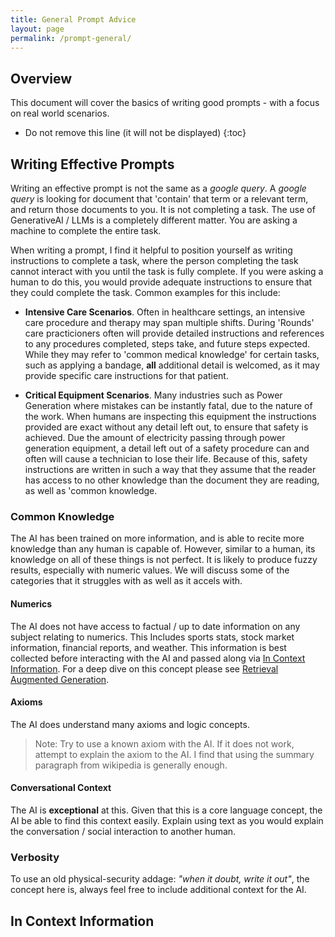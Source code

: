 ```yaml
---
title: General Prompt Advice
layout: page
permalink: /prompt-general/
---
```



## Overview
This document will cover the basics of writing good prompts - with a focus on real world scenarios. 

* Do not remove this line (it will not be displayed)
{:toc}

<!-- TODO: More content needs to go here -->

## Writing Effective Prompts
Writing an effective prompt is not the same as a *google query*. A *google query* is looking for document that 'contain' that term or a relevant term, and return those documents to you. It is not completing a task. The use of GenerativeAI / LLMs is a completely different matter. You are asking a machine to complete the entire task. 

When writing a prompt, I find it helpful to position yourself as writing instructions to complete a task, where the person completing the task cannot interact with you until the task is fully complete. If you were asking a human to do this, you would provide adequate instructions to ensure that they could complete the task. Common examples for this include: 

- **Intensive Care Scenarios**. Often in healthcare settings, an intensive care procedure and therapy may span multiple shifts. During 'Rounds' care practicioners often will provide detailed instructions and references to any procedures completed, steps take, and future steps expected. While they may refer to 'common medical knowledge' for certain tasks, such as applying a bandage, **all** additional detail is welcomed, as it may provide specific care instructions for that patient. 

- **Critical Equipment Scenarios**. Many industries such as Power Generation where mistakes can be instantly fatal, due to the nature of the work. When humans are inspecting this equipment the instructions provided are exact without any detail left out, to ensure that safety is achieved. Due the amount of electricity passing through power generation equipment, a detail left out of a safety procedure can and often will cause a technician to lose their life. Because of this, safety instructions are written in such a way that they assume that the reader has access to no other knowledge than the document they are reading, as well as 'common knowledge.

### Common Knowledge
The AI has been trained on more information, and is able to recite more knowledge than any human is capable of. However, similar to a human, its knowledge on all of these things is not perfect. It is likely to produce fuzzy results, especially with numeric values. We will discuss some of the categories that it struggles with as well as it accels with.

#### Numerics
The AI does not have access to factual / up to date information on any subject relating to numerics. This Includes sports stats, stock market information, financial reports, and weather. This information is best collected before interacting with the AI and passed along via [In Context Information](#in-context-information). For a deep dive on this concept please see [Retrieval Augmented Generation](./retrieval-augmented-generation.md).

#### Axioms
The AI does understand many axioms and logic concepts.
> Note: Try to use a known axiom with the AI. If it does not work, attempt to explain the axiom to the AI. I find that using the summary paragraph from wikipedia is generally enough.

#### Conversational Context
The AI is **exceptional** at this. Given that this is a core language concept, the AI  be able to find this context easily. Explain using text as you would explain the conversation / social interaction to another human.

### Verbosity
To use an old physical-security addage: *"when it doubt, write it out"*, the concept here is, always feel free to include additional context for the AI. 


## In Context Information
